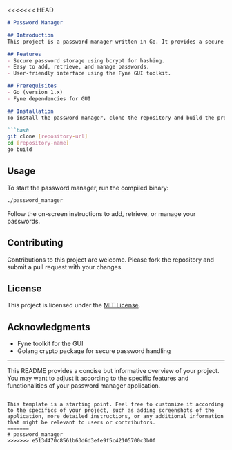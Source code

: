 <<<<<<< HEAD
```markdown
# Password Manager

## Introduction
This project is a password manager written in Go. It provides a secure and convenient way to store and manage passwords for various services.

## Features
- Secure password storage using bcrypt for hashing.
- Easy to add, retrieve, and manage passwords.
- User-friendly interface using the Fyne GUI toolkit.

## Prerequisites
- Go (version 1.x)
- Fyne dependencies for GUI

## Installation
To install the password manager, clone the repository and build the project:

```bash
git clone [repository-url]
cd [repository-name]
go build
```

## Usage
To start the password manager, run the compiled binary:

```bash
./password_manager
```

Follow the on-screen instructions to add, retrieve, or manage your passwords.

## Contributing
Contributions to this project are welcome. Please fork the repository and submit a pull request with your changes.

## License
This project is licensed under the [MIT License](LICENSE).

## Acknowledgments
- Fyne toolkit for the GUI
- Golang crypto package for secure password handling

---

This README provides a concise but informative overview of your project. You may want to adjust it according to the specific features and functionalities of your password manager application.
```

This template is a starting point. Feel free to customize it according to the specifics of your project, such as adding screenshots of the application, more detailed instructions, or any additional information that might be relevant to users or contributors.
=======
# password_manager
>>>>>>> e513d470c8561b63d6d3efe9f5c42105700c3b0f
